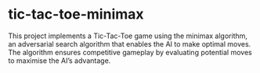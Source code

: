 # tic-tac-toe-minimax
This project implements a Tic-Tac-Toe game using the minimax algorithm, an adversarial search algorithm that enables the AI to make optimal moves. The algorithm ensures competitive gameplay by evaluating potential moves to maximise the AI’s advantage.

